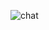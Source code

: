 ![chat](https://gist.githubusercontent.com/leonchangzhy/b8deb0146538dcd0dc742f86778b95f6/raw/7559c41902e03b12f55b1b2b3af4f561ee2c7091/profile.svg)
